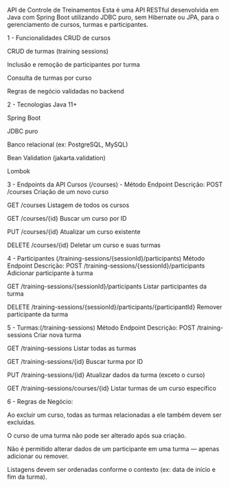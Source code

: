 API de Controle de Treinamentos
Esta é uma API RESTful desenvolvida em Java com Spring Boot utilizando JDBC puro, sem Hibernate ou JPA, para o gerenciamento de cursos, turmas e participantes.

1 - Funcionalidades
CRUD de cursos

CRUD de turmas (training sessions)

Inclusão e remoção de participantes por turma

Consulta de turmas por curso

Regras de negócio validadas no backend

2 - Tecnologias
Java 11+

Spring Boot

JDBC puro

Banco relacional (ex: PostgreSQL, MySQL)

Bean Validation (jakarta.validation)

Lombok

3 - Endpoints da API 
Cursos (/courses)  -
Método	Endpoint	Descrição:
POST	/courses	Criação de um novo curso

GET	/courses	Listagem de todos os cursos

GET	/courses/{id}	Buscar um curso por ID

PUT	/courses/{id}	Atualizar um curso existente

DELETE	/courses/{id}	Deletar um curso e suas turmas

4 - Participantes (/training-sessions/{sessionId}/participants)
Método	Endpoint	Descrição:
POST	/training-sessions/{sessionId}/participants	Adicionar participante à turma

GET	/training-sessions/{sessionId}/participants	Listar participantes da turma

DELETE	/training-sessions/{sessionId}/participants/{participantId}	Remover participante da turma

5 - Turmas:(/training-sessions)
Método	Endpoint	Descrição:
POST	/training-sessions	Criar nova turma

GET	/training-sessions	Listar todas as turmas

GET	/training-sessions/{id}	Buscar turma por ID

PUT	/training-sessions/{id}	Atualizar dados da turma (exceto o curso)

GET	/training-sessions/courses/{id}	Listar turmas de um curso específico

6 - Regras de Negócio:

Ao excluir um curso, todas as turmas relacionadas a ele também devem ser excluídas.

O curso de uma turma não pode ser alterado após sua criação.

Não é permitido alterar dados de um participante em uma turma — apenas adicionar ou remover.

Listagens devem ser ordenadas conforme o contexto (ex: data de início e fim da turma).